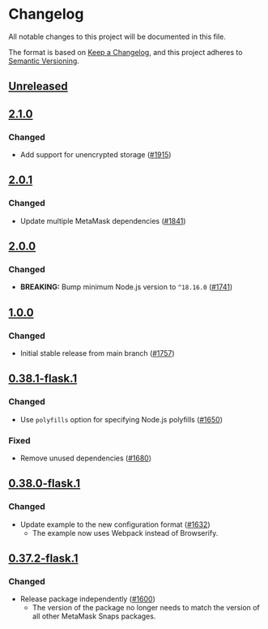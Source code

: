 # Changelog
All notable changes to this project will be documented in this file.

The format is based on [Keep a Changelog](https://keepachangelog.com/en/1.0.0/),
and this project adheres to [Semantic Versioning](https://semver.org/spec/v2.0.0.html).

## [Unreleased]

## [2.1.0]
### Changed
- Add support for unencrypted storage ([#1915](https://github.com/MetaMask/snaps/pull/1915))

## [2.0.1]
### Changed
- Update multiple MetaMask dependencies ([#1841](https://github.com/MetaMask/snaps/pull/1841))

## [2.0.0]
### Changed
- **BREAKING:** Bump minimum Node.js version to `^18.16.0` ([#1741](https://github.com/MetaMask/snaps/pull/1741))

## [1.0.0]
### Changed
- Initial stable release from main branch ([#1757](https://github.com/MetaMask/snaps/pull/1757))

## [0.38.1-flask.1]
### Changed
- Use `polyfills` option for specifying Node.js polyfills ([#1650](https://github.com/MetaMask/snaps/pull/1650))

### Fixed
- Remove unused dependencies ([#1680](https://github.com/MetaMask/snaps/pull/1680))

## [0.38.0-flask.1]
### Changed
- Update example to the new configuration format ([#1632](https://github.com/MetaMask/snaps/pull/1632))
  - The example now uses Webpack instead of Browserify.

## [0.37.2-flask.1]
### Changed
- Release package independently ([#1600](https://github.com/MetaMask/snaps/pull/1600))
  - The version of the package no longer needs to match the version of all other
    MetaMask Snaps packages.

[Unreleased]: https://github.com/MetaMask/snaps/compare/@metamask/manage-state-example-snap@2.1.0...HEAD
[2.1.0]: https://github.com/MetaMask/snaps/compare/@metamask/manage-state-example-snap@2.0.1...@metamask/manage-state-example-snap@2.1.0
[2.0.1]: https://github.com/MetaMask/snaps/compare/@metamask/manage-state-example-snap@2.0.0...@metamask/manage-state-example-snap@2.0.1
[2.0.0]: https://github.com/MetaMask/snaps/compare/@metamask/manage-state-example-snap@1.0.0...@metamask/manage-state-example-snap@2.0.0
[1.0.0]: https://github.com/MetaMask/snaps/compare/@metamask/manage-state-example-snap@0.38.1-flask.1...@metamask/manage-state-example-snap@1.0.0
[0.38.1-flask.1]: https://github.com/MetaMask/snaps/compare/@metamask/manage-state-example-snap@0.38.0-flask.1...@metamask/manage-state-example-snap@0.38.1-flask.1
[0.38.0-flask.1]: https://github.com/MetaMask/snaps/compare/@metamask/manage-state-example-snap@0.37.2-flask.1...@metamask/manage-state-example-snap@0.38.0-flask.1
[0.37.2-flask.1]: https://github.com/MetaMask/snaps/releases/tag/@metamask/manage-state-example-snap@0.37.2-flask.1
